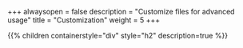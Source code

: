 +++
alwaysopen = false
description = "Customize files for advanced usage"
title = "Customization"
weight = 5
+++

{{% children containerstyle="div" style="h2" description=true %}}

